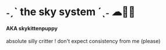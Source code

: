 # ˗ˏˋ the sky system ´ˎ˗ ☁🌟💜
#### AKA skykittenpuppy
absolute silly critter !
don't expect consistency from me (please)

<!---
this is a ✨ special ✨ repository because its `README.md` appears on your GitHub profile.
You can click the Preview link to take a look at your changes.
--->
